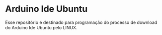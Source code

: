 # Arduino Ide Ubuntu
Esse repositório é destinado para programação do processo de download do Arduino Ide Ubuntu pelo LINUX.
